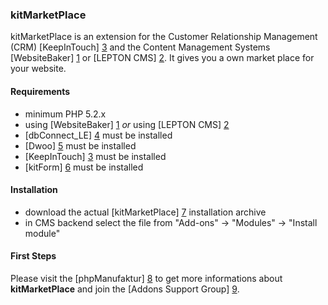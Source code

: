 ### kitMarketPlace

kitMarketPlace is an extension for the Customer Relationship Management (CRM) [KeepInTouch] [3] and the Content Management Systems [WebsiteBaker] [1] or [LEPTON CMS] [2]. It gives you a own market place for your website. 

#### Requirements

* minimum PHP 5.2.x
* using [WebsiteBaker] [1] _or_ using [LEPTON CMS] [2]
* [dbConnect_LE] [4] must be installed 
* [Dwoo] [5] must be installed
* [KeepInTouch] [3] must be installed
* [kitForm] [6] must be installed

#### Installation

* download the actual [kitMarketPlace] [7] installation archive
* in CMS backend select the file from "Add-ons" -> "Modules" -> "Install module"

#### First Steps

Please visit the [phpManufaktur] [8] to get more informations about **kitMarketPlace** and join the [Addons Support Group] [9].

[1]: http://websitebaker2.org "WebsiteBaker Content Management System"
[2]: http://lepton-cms.org "LEPTON CMS"
[3]: https://addons.phpmanufaktur.de/download.php?file=KeepInTouch
[4]: https://addons.phpmanufaktur.de/download.php?file=dbConnect_LE
[5]: https://addons.phpmanufaktur.de/download.php?file=Dwoo
[6]: https://addons.phpmanufaktur.de/download.php?file=kitForm
[7]: https://addons.phpmanufaktur.de/download.php?file=kitMarketPlace
[8]: http://phpmanufaktur.de
[9]: https://phpmanufaktur.de/support

